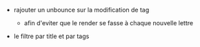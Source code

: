 - rajouter un unbounce sur la modification de tag

  - afin d'eviter que le render se fasse à chaque nouvelle lettre

- le filtre par title et par tags

